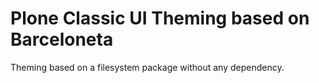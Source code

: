# Plone Classic UI Theming based on Barceloneta

Theming based on a filesystem package without any dependency.
